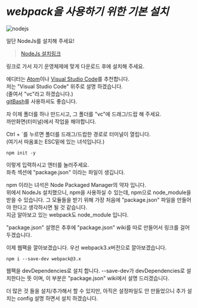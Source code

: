 # _webpack을 사용하기 위한 기본 설치_

![nodejs](http://www.itpaper.co.kr/wp-content/uploads/2017/03/node-js-development-Brillmindz.jpg)

일단 NodeJs를 설치해 주세요!

>[NodeJs 설치링크](https://nodejs.org/ko/download/)

링크로 가서 자기 운영체제에 맞게 다운로드 후에 설치해 주세요.

에디터는 [Atom](https://atom.io/)이나 [Visual Studio Code](https://code.visualstudio.com/)를 추천합니다. <br>
저는 "Visual Studio Code" 위주로 설명 하겠습니다. <br>(줄여서 "vc"라고 하겠습니다.) <br>
[gitBash](https://gitforwindows.org/)를 사용하셔도 좋습니다. 

자 이제 폴더를 하나 만드시고, 그 폴더를 "vc"에 드래그/드랍 해 주세요.<br>
까만화면(터미널)에서 작업을 해야합니다. <br>

Ctrl + `를 누르면 폴더를 드래그/드랍한 경로로 터미널이 열립니다. <br>
(여기서 따옴표는 ESC밑에 있는 녀석입니다.)

    npm init -y

이렇게 입력하시고 엔터를 눌러주세요. <br>
좌측 섹션에 "package.json" 이라는 파일이 생깁니다.

npm 이라는 녀석은 Node Packaged Manager의 약자 입니다. <br>
위에서 NodeJs 설치했으니, npm을 사용하실 수 있는데, npm으로 node_module을 받을 수 있습니다. 그 모듈들을 받기 위해 가장 처음에  "package.json" 파일을 만들어야 한다고 생각하시면 될 것 같습니다.<br>
지금 알아보고 있는 webpack도 node_module 입니다.

"package.json" 설명은 추후에 "package.json" wiki를 따로 만들어서 링크를 걸어 두겠습니다.

이제 웹팩을 깔아보겠습니다. 우선 webpack3.x버전으로 깔아보겠습니다.

    npm i --save-dev webpack@3.x

웹팩을 devDependencies로 설치 합니다. --save-dev가 devDependencies로 설치한다는 뜻 이며, 이 부분은 "package.json" wiki에서 설명 드리겠습니다.

더 많은 것 들을 설치/추가해서 할 수 있지만, 아직은 설정파일도 안 만들었으니 추가 설치는 config 설명 하면서 설치 하겠습니다.






